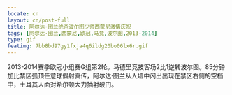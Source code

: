 ```yaml
---
locate: cn
layout: cn/post-full
title: 阿尔达·图兰绝杀波尔图少帅西蒙尼激情庆祝
tags: [阿尔达·图兰,西蒙尼,欧冠,马竞,波尔图,2013-2014]
type: gif
featimg: 7bb8bd97gy1fxja4q6ildg20bo06lx6r.gif
---
```


2013-2014赛季欧冠小组赛G组第2轮。马德里竞技客场2比1逆转波尔图。85分钟加比禁区弧顶任意球假射真传，阿尔达·图兰从人墙中闪出出现在禁区右侧的空档中，土耳其人面对希尔顿大力抽射破门。